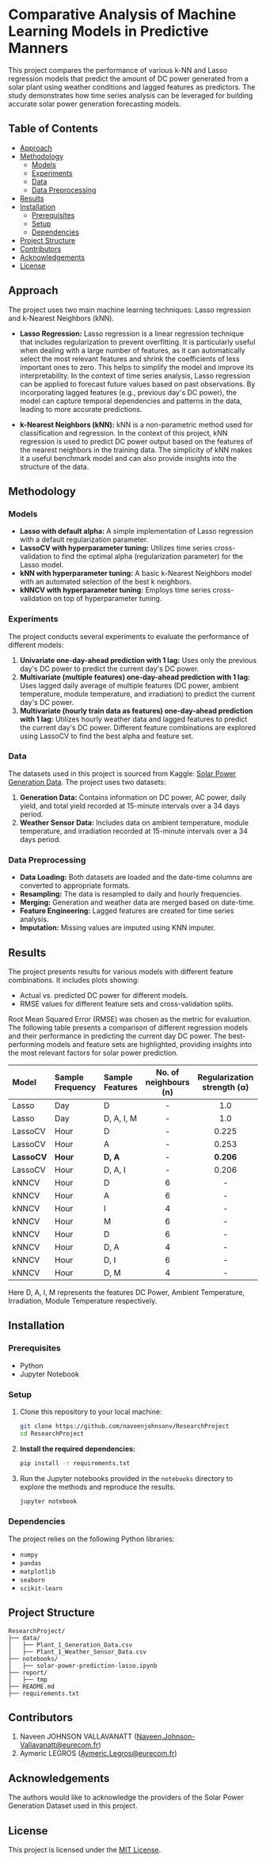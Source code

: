 # Comparative Analysis of Machine Learning Models in Predictive Manners

This project compares the performance of various k-NN and Lasso regression models that predict the amount of DC power generated from a solar plant using weather conditions and lagged features as predictors. The study demonstrates how time series analysis can be leveraged for building accurate solar power generation forecasting models.

## Table of Contents

- [Approach](#approach)
- [Methodology](#methodology)
  - [Models](#models)
  - [Experiments](#experiments)
  - [Data](#data)
  - [Data Preprocessing](#data-preprocessing)
- [Results](#results)
- [Installation](#installation)
  - [Prerequisites](#prerequisites)
  - [Setup](#setup)
  - [Dependencies](#dependencies)
- [Project Structure](#project-structure)
- [Contributors](#contributors)
- [Acknowledgements](#acknowledgements)
- [License](#license)

## Approach

The project uses two main machine learning techniques: Lasso regression and k-Nearest Neighbors (kNN).

- **Lasso Regression:** Lasso regression is a linear regression technique that includes regularization to prevent overfitting. It is particularly useful when dealing with a large number of features, as it can automatically select the most relevant features and shrink the coefficients of less important ones to zero. This helps to simplify the model and improve its interpretability. In the context of time series analysis, Lasso regression can be applied to forecast future values based on past observations. By incorporating lagged features (e.g., previous day's DC power), the model can capture temporal dependencies and patterns in the data, leading to more accurate predictions.

- **k-Nearest Neighbors (kNN):** kNN is a non-parametric method used for classification and regression. In the context of this project, kNN regression is used to predict DC power output based on the features of the nearest neighbors in the training data. The simplicity of kNN makes it a useful benchmark model and can also provide insights into the structure of the data.

## Methodology

### Models

- **Lasso with default alpha:** A simple implementation of Lasso regression with a default regularization parameter.
- **LassoCV with hyperparameter tuning:** Utilizes time series cross-validation to find the optimal alpha (regularization parameter) for the Lasso model.
- **kNN with hyperparameter tuning:** A basic k-Nearest Neighbors model with an automated selection of the best k neighbors.
- **kNNCV with hyperparameter tuning:** Employs time series cross-validation on top of hyperparameter tuning.

### Experiments

The project conducts several experiments to evaluate the performance of different models:

1. **Univariate one-day-ahead prediction with 1 lag:** Uses only the previous day's DC power to predict the current day's DC power.
2. **Multivariate (multiple features) one-day-ahead prediction with 1 lag:** Uses lagged daily average of multiple features (DC power, ambient temperature, module temperature, and irradiation) to predict the current day's DC power.
3. **Multivariate (hourly train data as features) one-day-ahead prediction with 1 lag:** Utilizes hourly weather data and lagged features to predict the current day's DC power. Different feature combinations are explored using LassoCV to find the best alpha and feature set.

### Data

The datasets used in this project is sourced from Kaggle: [Solar Power Generation Data](https://www.kaggle.com/datasets/ef9660b4985471a8797501c8970009f36c5b3515213e2676cf40f540f0100e54). The project uses two datasets:

1. **Generation Data:** Contains information on DC power, AC power, daily yield, and total yield recorded at 15-minute intervals over a 34 days period.
2. **Weather Sensor Data:** Includes data on ambient temperature, module temperature, and irradiation recorded at 15-minute intervals over a 34 days period.

### Data Preprocessing

- **Data Loading:** Both datasets are loaded and the date-time columns are converted to appropriate formats.
- **Resampling:** The data is resampled to daily and hourly frequencies.
- **Merging:** Generation and weather data are merged based on date-time.
- **Feature Engineering:** Lagged features are created for time series analysis.
- **Imputation:** Missing values are imputed using KNN imputer.

## Results

The project presents results for various models with different feature combinations. It includes plots showing:

- Actual vs. predicted DC power for different models.
- RMSE values for different feature sets and cross-validation splits.

Root Mean Squared Error (RMSE) was chosen as the metric for evaluation. The following table presents a comparison of different regression models and their performance in predicting the current day DC power. The best-performing models and feature sets are highlighted, providing insights into the most relevant factors for solar power prediction.

| Model  | Sample Frequency | Sample Features | No. of neighbours (n) | Regularization strength (&alpha;) | RMSE |
|:--------|:----------------|:---------------|:---:|:---:|:----:|
| Lasso | Day | D | - | 1.0 | 0.637 |
| Lasso | Day | D, A, I, M | - | 1.0 | 0.637 |
| LassoCV | Hour | D | - | 0.225| 0.542 |
| LassoCV | Hour | A | - | 0.253 | 0.593 |
| **LassoCV** | **Hour** | **D, A** | - | **0.206** | **0.538** |
| LassoCV | Hour | D, A, I | - | 0.206 | 0.538 |
| kNNCV | Hour | D | 6 | - | 0.56 |
| kNNCV | Hour | A | 6 | - | 0.54 |
| kNNCV | Hour | I | 4 | - | 0.57 |
| kNNCV | Hour | M | 6 | - | 0.56 |
| kNNCV | Hour | D | 6 | - | 0.56 |
| kNNCV | Hour | D, A | 4 | - | 0.54 |
| kNNCV | Hour | D, I | 6 | - | 0.56 |
| kNNCV | Hour | D, M | 4 | - | 0.53 |

Here D, A, I, M represents the features DC Power, Ambient Temperature, Irradiation, Module Temperature respectively. 

## Installation

### Prerequisites

- Python
- Jupyter Notebook

### Setup

1. Clone this repository to your local machine:

    ```bash
    git clone https://github.com/naveenjohnsonv/ResearchProject
    cd ResearchProject
    ```

2. **Install the required dependencies:**

    ```bash
    pip install -r requirements.txt
    ```

3. Run the Jupyter notebooks provided in the `notebooks` directory to explore the methods and reproduce the results.

    ```bash
    jupyter notebook
    ```

### Dependencies

The project relies on the following Python libraries:

- `numpy`
- `pandas`
- `matplotlib`
- `seaborn`
- `scikit-learn`

## Project Structure

```
ResearchProject/
├── data/
│   ├── Plant_1_Generation_Data.csv
│   ├── Plant_1_Weather_Sensor_Data.csv
├── notebooks/
│   ├── solar-power-prediction-lasso.ipynb
├── report/
│   ├── tmp
├── README.md
├── requirements.txt
```

## Contributors

1. Naveen JOHNSON VALLAVANATT (Naveen.Johnson-Vallavanatt@eurecom.fr)
2. Aymeric LEGROS (Aymeric.Legros@eurecom.fr)

## Acknowledgements

The authors would like to acknowledge the providers of the Solar Power Generation Dataset used in this project.

## License

This project is licensed under the [MIT License](LICENSE).

